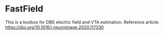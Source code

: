 # FastField

This is a toolbox for DBS electric field and VTA estimation.
Reference article: https://doi.org/10.1016/j.neuroimage.2020.117330

